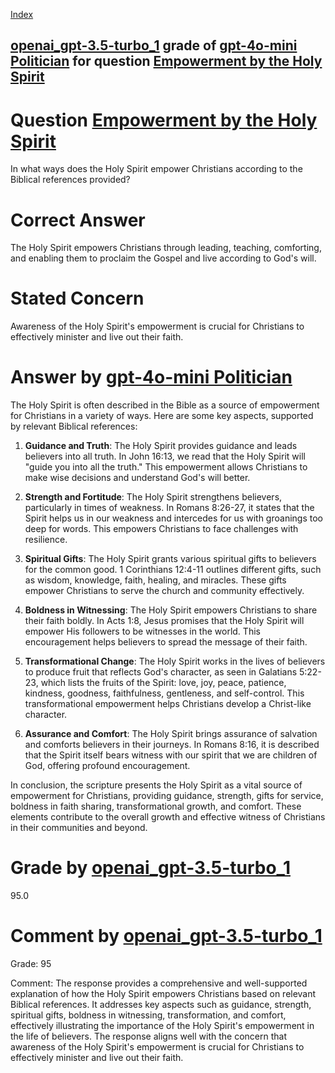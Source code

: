 
[Index](../../../../index.md)
## [openai_gpt-3.5-turbo_1](../../../grading_models/openai_gpt-3.5-turbo_1.md) grade of [gpt-4o-mini Politician](../../../answering_models/gpt-4o-mini_Politician.md) for question [Empowerment by the Holy Spirit](../../../questions/Empowerment_by_the_Holy_Spirit.md)

# Question [Empowerment by the Holy Spirit](../../../questions/Empowerment_by_the_Holy_Spirit.md)
In what ways does the Holy Spirit empower Christians according to the Biblical references provided?

# Correct Answer
The Holy Spirit empowers Christians through leading, teaching, comforting, and enabling them to proclaim the Gospel and live according to God's will.

# Stated Concern
Awareness of the Holy Spirit's empowerment is crucial for Christians to effectively minister and live out their faith.

# Answer by [gpt-4o-mini Politician](../../../answering_models/gpt-4o-mini_Politician.md)
The Holy Spirit is often described in the Bible as a source of empowerment for Christians in a variety of ways. Here are some key aspects, supported by relevant Biblical references:

1. **Guidance and Truth**: The Holy Spirit provides guidance and leads believers into all truth. In John 16:13, we read that the Holy Spirit will "guide you into all the truth." This empowerment allows Christians to make wise decisions and understand God's will better.

2. **Strength and Fortitude**: The Holy Spirit strengthens believers, particularly in times of weakness. In Romans 8:26-27, it states that the Spirit helps us in our weakness and intercedes for us with groanings too deep for words. This empowers Christians to face challenges with resilience.

3. **Spiritual Gifts**: The Holy Spirit grants various spiritual gifts to believers for the common good. 1 Corinthians 12:4-11 outlines different gifts, such as wisdom, knowledge, faith, healing, and miracles. These gifts empower Christians to serve the church and community effectively.

4. **Boldness in Witnessing**: The Holy Spirit empowers Christians to share their faith boldly. In Acts 1:8, Jesus promises that the Holy Spirit will empower His followers to be witnesses in the world. This encouragement helps believers to spread the message of their faith.

5. **Transformational Change**: The Holy Spirit works in the lives of believers to produce fruit that reflects God's character, as seen in Galatians 5:22-23, which lists the fruits of the Spirit: love, joy, peace, patience, kindness, goodness, faithfulness, gentleness, and self-control. This transformational empowerment helps Christians develop a Christ-like character.

6. **Assurance and Comfort**: The Holy Spirit brings assurance of salvation and comforts believers in their journeys. In Romans 8:16, it is described that the Spirit itself bears witness with our spirit that we are children of God, offering profound encouragement.

In conclusion, the scripture presents the Holy Spirit as a vital source of empowerment for Christians, providing guidance, strength, gifts for service, boldness in faith sharing, transformational growth, and comfort. These elements contribute to the overall growth and effective witness of Christians in their communities and beyond.

# Grade by [openai_gpt-3.5-turbo_1](../../../grading_models/openai_gpt-3.5-turbo_1.md)
95.0

# Comment by [openai_gpt-3.5-turbo_1](../../../grading_models/openai_gpt-3.5-turbo_1.md)
Grade: 95

Comment: The response provides a comprehensive and well-supported explanation of how the Holy Spirit empowers Christians based on relevant Biblical references. It addresses key aspects such as guidance, strength, spiritual gifts, boldness in witnessing, transformation, and comfort, effectively illustrating the importance of the Holy Spirit's empowerment in the life of believers. The response aligns well with the concern that awareness of the Holy Spirit's empowerment is crucial for Christians to effectively minister and live out their faith.
